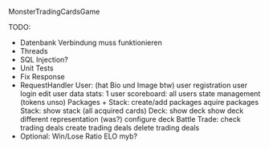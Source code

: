 MonsterTradingCardsGame

TODO:
- Datenbank Verbindung muss funktionieren
- Threads
- SQL Injection?
- Unit Tests
- Fix Response
- RequestHandler
    User: (hat Bio und Image btw)
        user registration
        user login
        edit user data
        stats: 1 user
        scoreboard: all users
        state management (tokens unso)
    Packages + Stack:
        create/add packages
        aquire packages
    Stack:
        show stack (all acquired cards)
    Deck:
        show deck
        show deck different representation (was?)
        configure deck
    Battle
    Trade:
        check trading deals
        create trading deals
        delete trading deals
- Optional:
    Win/Lose Ratio
    ELO myb?
